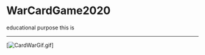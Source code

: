# WarCardGame2020
educational purpose this is
___

[![CardWarGif.gif](https://s10.gifyu.com/images/CardWarGif.gif)]
